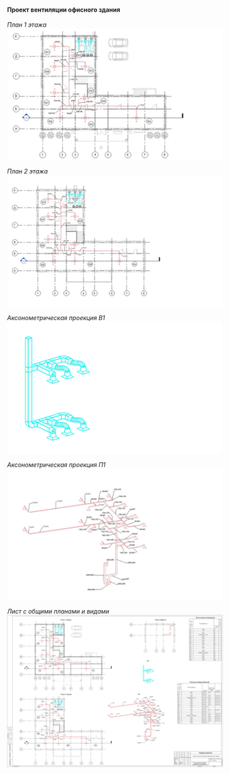 #### **Проект вентиляции офисного здания**



_План 1 этажа_
![alt text](../Screenshots/Project1/Project1_1.jpg "")

_План 2 этажа_
![alt text](../Screenshots/Project1/Project1_2.jpg "")

_Аксонометрическая проекция В1_
![alt text](../Screenshots/Project1/Project1_3.jpg "")

_Аксонометрическая проекция П1_
![alt text](../Screenshots/Project1/Project1_4.jpg "")

_Лист с общими планами и видами_
![alt text](../Screenshots/Project1/Project1_view.jpg "")